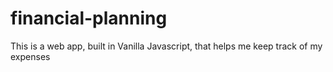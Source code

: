 # financial-planning
This is a web app, built in Vanilla Javascript, that helps me keep track of my expenses
